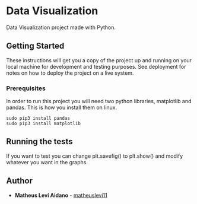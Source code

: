 # Data Visualization

Data Visualization project made with Python.

## Getting Started

These instructions will get you a copy of the project up and running on your local machine for development and testing purposes. See deployment for notes on how to deploy the project on a live system.

### Prerequisites

In order to run this project you will need two python libraries, matplotlib and pandas. This is how you install them on linux.

```
sudo pip3 install pandas
sudo pip3 install matplotlib
```

## Running the tests

If you want to test you can change plt.savefig() to plt.show() and modify whatever you want in the graphs.

## Author

* **Matheus Levi Aidano** - [matheuslevi11](https://github.com/matheuslevi11)


